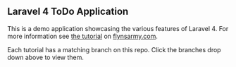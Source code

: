 ## Laravel 4 ToDo Application

This is a demo application showcasing the various features of Laravel 4. For more information see [the tutorial](http://www.flynsarmy.com/2013/12/creating-a-basic-todo-application-with-laravel-4-part-1) on [flynsarmy.com](http://www.flynsarmy.com).

Each tutorial has a matching branch on this repo. Click the branches drop down above to view them.